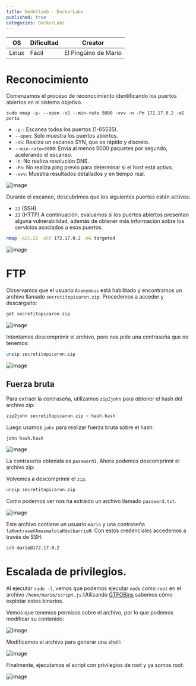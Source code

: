 ```yaml
---
title: NodeClimb - DockerLabs
published: true
categories: DockerLabs
---
```



| OS     | Dificultad  | Creator           |
| ------ | ----------- | -------------     | 
| Linux  |  Fácil      | El Pingüino de Mario        | 


# Reconocimiento

Comenzamos el proceso de reconocimiento identificando los puertos abiertos en el sistema objetivo. 
```shell
sudo nmap -p- --open -sS --min-rate 5000 -vvv -n -Pn 172.17.0.2 -oG ports 
```
-  `-p-`: Escanea todos los puertos (1-65535).
- `--open`: Solo muestra los puertos abiertos.
- `-sS`: Realiza un escaneo SYN, que es rápido y discreto.
- `--min-rate=5000`: Envía al menos 5000 paquetes por segundo, acelerando el escaneo.
- `-n`: No realiza resolución DNS.
- `-Pn`: No realiza ping previo para determinar si el host está activo.
- `-vvv`: Muestra resultados detallados y en tiempo real.

![image](https://github.com/user-attachments/assets/271b1bee-8e4e-4c89-8913-01352bc9ce9f)

Durante el escaneo, descubrimos que los siguientes puertos están activos:
- `22` (SSH)
- `21` (HTTP)
A continuación, evaluamos si los puertos abiertos presentan alguna vulnerabilidad, además de obtener más información sobre los servicios asociados a esos puertos.

```bash
nmap -p21,22 -sCV 172.17.0.2 -oG targeted
```
![image](https://github.com/user-attachments/assets/cb616348-797b-4da8-bbbf-ce9631c61b44)

# FTP

Observamos que el usuario `Anonymous` está habilitado y encontramos un archivo llamado `secretitopicaron.zip`. Procedemos a acceder y descargarlo:
```bash
get secretitopicaron.zip
```

![image](https://github.com/user-attachments/assets/0a9c43bc-615f-4729-a57e-1aca927b9f9c)

Intentamos descomprimir el archivo, pero nos pide una contraseña que no tenemos:
```bash
unzip secretitopicaron.zip
```

![image](https://github.com/user-attachments/assets/36ce0dc9-1094-4d80-a3ef-36c1fdbde3cb)


## Fuerza bruta 

Para extraer la contraseña, utilizamos `zip2john` para obtener el hash del archivo zip:

```bash
zip2john secretitopicaron.zip > hash.hash
```

Luego usamos `john` para realizar fuerza bruta sobre el hash:

```bash
john hash.hash 
```
![image](https://github.com/user-attachments/assets/6c1ec5cc-e9a4-42fa-83ed-883c187caec7)

La contraseña obtenida es `password1`. Ahora podemos descomprimir el archivo zip:

Volvemos a descomprimir el `zip`.

```bash
unzip secretitopicaron.zip
```
Como podemos ver nos ha extraido un archivo llamado `password.txt`. 

![image](https://github.com/user-attachments/assets/bdd31639-1794-43c5-889f-709b12f97361)

Este archivo contiene un usuario `mario` y una contraseña `laKontraseñAmasmalotaHdelbarrioH`. Con estos credenciales accedemos a través de SSH:
```bash
ssh mario@172.17.0.2
```

# Escalada de privilegios.
Al ejecutar `sudo -l`, vemos que podemos ejecutar `node` como `root` en el archivo `/home/mario/script.js`.Utilizando [GTFOBins](https://gtfobins.github.io/gtfobins/awk/#shell) sabemos cómo explotar estos binarios.

Vemos que tenemos permisos sobre el archivo, por lo que podemos modificar su contenido:

![image](https://github.com/user-attachments/assets/86da9927-d885-4b7d-a0c3-597f7c1d9695)

Modificamos el archivo para generar una shell:

![image](https://github.com/user-attachments/assets/26f7653a-5772-4e49-a0c8-a14078605c54)

Finalmente, ejecutamos el script con privilegios de root y ya somos root:

![image](https://github.com/user-attachments/assets/79c2b325-d32d-4631-9e38-c33151f332bd)

